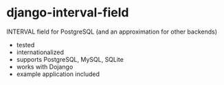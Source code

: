 django-interval-field
=====================

INTERVAL field for PostgreSQL (and an approximation for other backends)

 * tested
 * internationalized
 * supports PostgreSQL, MySQL, SQLite
 * works with Dojango
 * example application included
